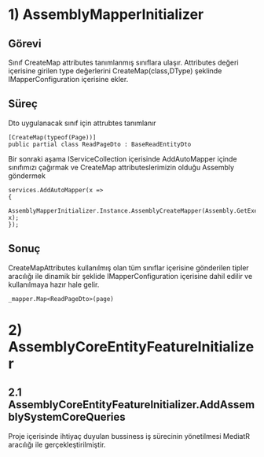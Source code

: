 ﻿# 1) AssemblyMapperInitializer

## Görevi
Sınıf CreateMap attributes tanımlanmış sınıflara ulaşır.
Attributes değeri içerisine girilen type değerlerini CreateMap(class,DType) şeklinde IMapperConfiguration içerisine ekler.

## Süreç
Dto uygulanacak sınıf için attrubtes tanımlanır


    [CreateMap(typeof(Page))]
    public partial class ReadPageDto : BaseReadEntityDto

Bir sonraki aşama IServiceCollection içerisinde AddAutoMapper içinde sınıfımızı çağırmak ve CreateMap attributeslerimizin olduğu Assembly göndermek



    services.AddAutoMapper(x =>
    {
        AssemblyMapperInitializer.Instance.AssemblyCreateMapper(Assembly.GetExecutingAssembly(), x);
    });


## Sonuç

CreateMapAttributes kullanılmış olan tüm sınıflar içerisine gönderilen tipler aracılığı ile dinamik bir şeklide IMapperConfiguration içerisine dahil edilir ve kullanılmaya hazır hale gelir.

`_mapper.Map<ReadPageDto>(page)`


# 2) AssemblyCoreEntityFeatureInitializer

## 2.1 AssemblyCoreEntityFeatureInitializer.AddAssemblySystemCoreQueries

Proje içerisinde ihtiyaç duyulan bussiness iş sürecinin yönetilmesi MediatR aracılığı ile gerçekleştirilmiştir.


















